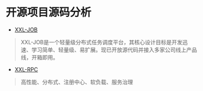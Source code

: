 # 开源项目源码分析

- [XXL-JOB](https://github.com/zanghongmin/Source-Code-Reading-for-100-Projects/blob/master/docs/XXL-JOB.md)  
> XXL-JOB是一个轻量级分布式任务调度平台，其核心设计目标是开发迅速、学习简单、轻量级、易扩展。现已开放源代码并接入多家公司线上产品线，开箱即用。
- [XXL-RPC](https://github.com/zanghongmin/Source-Code-Reading-for-100-Projects/blob/master/docs/XXL-RPC.md)  
> 高性能、分布式、注册中心、软负载、服务治理

